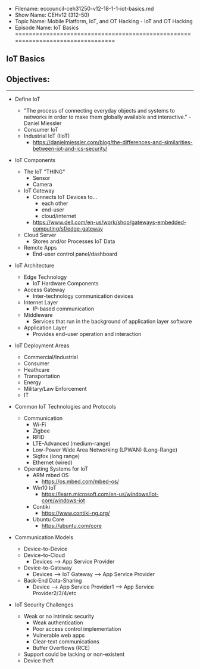 - Filename: eccouncil-ceh31250-v12-18-1-1-iot-basics.md
- Show Name: CEHv12 (312-50)
- Topic Name: Mobile Platform, IoT, and OT Hacking -  IoT and OT Hacking
- Episode Name: IoT Basics
================================================================================


IoT Basics
--------------------------------------------------------------------------------

Objectives:
--------------------------------------------------------------------------------

--------------------------------------------------------------------------------


+ Define IoT
  - "The process of connecting everyday objects and systems to networks in order
     to make them globally available and interactive." - Daniel Miessler
  - Consumer IoT
  - Industrial IoT (IIoT)
    + https://danielmiessler.com/blog/the-differences-and-similarities-between-iot-and-ics-security/

+ IoT Components
  - The IoT "THING"
    + Sensor
    + Camera
  - IoT Gateway
    + Connects IoT Devices to...
      - each other
      - end-user
      - cloud/internet
    + https://www.dell.com/en-us/work/shop/gateways-embedded-computing/sf/edge-gateway
  - Cloud Server
    + Stores and/or Processes IoT Data
  - Remote Apps
    + End-user control panel/dashboard

+ IoT Architecture
  - Edge Technology
    + IoT Hardware Components
  - Access Gateway
    + Inter-technology communication devices
  - Internet Layer
    + IP-based communication
  - Middleware
    + Services that run in the background of application layer software
  - Application Layer
    + Provides end-user operation and interaction

+ IoT Deployment Areas
  - Commercial/Industrial
  - Consumer
  - Heathcare
  - Transportation
  - Energy
  - Military/Law Enforcement
  - IT

+ Common IoT Technologies and Protocols
  - Communication
    + Wi-Fi
    + Zigbee
    + RFID
    + LTE-Advanced (medium-range)
    + Low-Power Wide Area Networking (LPWAN) (Long-Range)
    + Sigfox (long range)
    + Ethernet (wired)
  - Operating Systems for IoT
    + ARM mbed OS
      - https://os.mbed.com/mbed-os/
    + Win10 IoT
      - https://learn.microsoft.com/en-us/windows/iot-core/windows-iot
    + Contiki
      - https://www.contiki-ng.org/
    + Ubuntu Core
      - https://ubuntu.com/core

+ Communication Models
  - Device-to-Device
  - Device-to-Cloud
    + Devices --> App Service Provider
  - Device-to-Gateway
    + Devices --> IoT Gateway --> App Service Provider
  - Back-End Data-Sharing
    + Device --> App Service Provider1 --> App Service Provider2/3/4/etc

+ IoT Security Challenges
  - Weak or no intrinsic security
    + Weak authentication
    + Poor access control implementation
    + Vulnerable web apps
    + Clear-text communications
    + Buffer Overflows (RCE)
  - Support could be lacking or non-existent
  - Device theft
